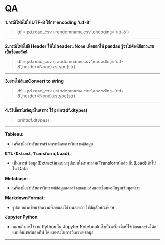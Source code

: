 # QA


**1.กรณีไฟล์ไม่ใช่ UTF-8 ใช้การ encoding 'utf-8'**


>df = pd.read_csv ('randomname.csv',encoding='utf-8')


---
**2.กรณีไฟล์ไม่มี Header ให้ใส่ header=None เพื่อบอกให้ pandas รู้ว่าไม่ต้องใช้แถวแรกเป็นชื่อคอลัมน์**


>df = pd.read_csv ('randomname.csv',encoding='utf-8',header=None).astype(str)


---
**3.อ่านไฟล์และConvert to string**


>df = pd.read_csv ('randomname.csv',encoding='utf-8',header=None).astype(str)


---
__4.วิธีเช็คชนิดข้อมูลในตาราง ใช้ print(df.dtypes)__


>print(df.dtypes)


---


 **Tableau:** 
 
 * เครื่องมือสำหรับการสร้างกราฟและการวิเคราะห์ข้อมูล
 

 **ETL (Extract, Transform, Load):** 
 
 * เป็นการนำข้อมูล(Extract)มาแปลงรูปแบบให้เหมาะสม(Transform)แล้วเก็บ(Load)เข้าไปใน Data


 **Metabase:** 
 
 
 * เครื่องมือสำหรับการวิเคราะห์ข้อมูลและสร้างแดชบอร์ดและเชื่อมต่อกับฐานข้อมูลต่างๆ


**Markdown Format:** 


* รูปแบบการเขียนข้อความที่ง่ายและใช้งานสะดวก ใช้สัญลักษณ์พิเศษ


**Jupyter Python**


* หมายถึงการใช้งาน Python ใน Jupyter Notebook ซึ่งเป็นเครื่องมือที่ใช้เขียนและรันโค้ดแบบอินเทอร์แอคทีฟ โดยเฉพาะในการวิเคราะห์ข้อมูล


---


